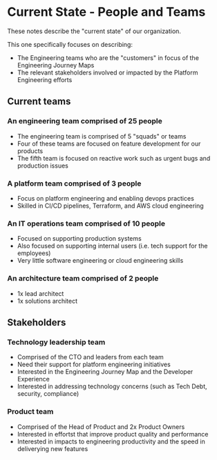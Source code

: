 # Current State - People and Teams

These notes describe the "current state" of our organization. 

This one specifically focuses on describing:
* The Engineering teams who are the "customers" in focus of the Engineering Journey Maps
* The relevant stakeholders involved or impacted by the Platform Engineering efforts

## Current teams

### An engineering team comprised of 25 people
* The engineering team is comprised of 5 "squads" or teams
* Four of these teams are focused on feature development for our products
* The fifth team is focused on reactive work such as urgent bugs and production issues

### A platform team comprised of 3 people
* Focus on platform engineering and enabling devops practices
* Skilled in CI/CD pipelines, Terraform, and AWS cloud engineering

### An IT operations team comprised of 10 people
* Focused on supporting production systems
* Also focused on supporting internal users (i.e. tech support for the employees)
* Very little software engineering or cloud engineering skills

### An architecture team comprised of 2 people
* 1x lead architect
* 1x solutions architect

## Stakeholders

### Technology leadership team
* Comprised of the CTO and leaders from each team
* Need their support for platform engineering initiatives
* Interested in the Engineering Journey Map and the Developer Experience
* Interested in addressing technology concerns (such as Tech Debt, security, compliance)

### Product team
* Comprised of the Head of Product and 2x Product Owners
* Interested in effortst that improve product quality and performance
* Interested in impacts to engineering productivity and the speed in deliverying new features